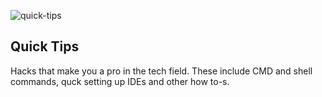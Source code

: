 ![quick-tips](C:\Users\Admin\Documents\GitHub\Quick-Tips\interesting-facts-icon.webp)

## Quick Tips
Hacks that make you a pro in the tech field. These include CMD and shell commands, quck setting up IDEs and other how to-s.